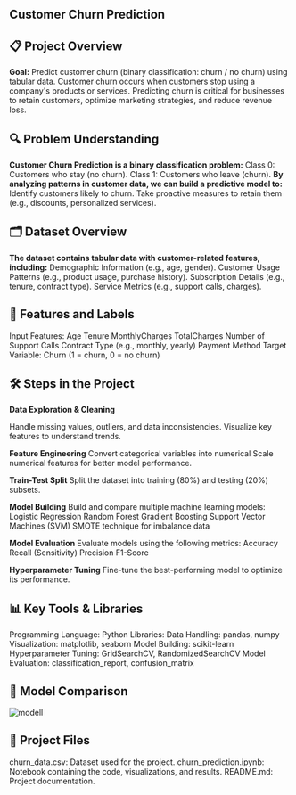 ## Customer Churn Prediction
## 📋 Project Overview
**Goal:** Predict customer churn (binary classification: churn / no churn) using tabular data.
Customer churn occurs when customers stop using a company's products or services. Predicting churn is critical for businesses to retain customers, optimize marketing strategies, and reduce revenue loss.
## 🔍 Problem Understanding
**Customer Churn Prediction is a binary classification problem:**
Class 0: Customers who stay (no churn).
Class 1: Customers who leave (churn).
**By analyzing patterns in customer data, we can build a predictive model to:**
Identify customers likely to churn.
Take proactive measures to retain them (e.g., discounts, personalized services).
## 🗂 Dataset Overview
**The dataset contains tabular data with customer-related features, including:**
Demographic Information (e.g., age, gender).
Customer Usage Patterns (e.g., product usage, purchase history).
Subscription Details (e.g., tenure, contract type).
Service Metrics (e.g., support calls, charges).
## 🔑 Features and Labels
Input Features:
Age
Tenure
MonthlyCharges
TotalCharges
Number of Support Calls
Contract Type (e.g., monthly, yearly)
Payment Method
Target Variable:
Churn (1 = churn, 0 = no churn)
## 🛠 Steps in the Project

**Data Exploration & Cleaning**

Handle missing values, outliers, and data inconsistencies.
Visualize key features to understand trends.

**Feature Engineering**
Convert categorical variables into numerical 
Scale numerical features for better model performance.

**Train-Test Split**
Split the dataset into training (80%) and testing (20%) subsets.

**Model Building**
Build and compare multiple machine learning models:
Logistic Regression
Random Forest
Gradient Boosting
Support Vector Machines (SVM)
SMOTE technique for imbalance data

**Model Evaluation**
Evaluate models using the following metrics:
Accuracy
Recall (Sensitivity)
Precision
F1-Score

**Hyperparameter Tuning**
Fine-tune the best-performing model to optimize its performance.

## 📊 Key Tools & Libraries
Programming Language: Python
Libraries:
Data Handling: pandas, numpy
Visualization: matplotlib, seaborn
Model Building: scikit-learn
Hyperparameter Tuning: GridSearchCV, RandomizedSearchCV
Model Evaluation: classification_report, confusion_matrix
## 🔎 Model Comparison
 ![modell](https://github.com/user-attachments/assets/9bc46e78-cd16-4123-9614-4f9fb047aa34)

## 📂 Project Files
churn_data.csv: Dataset used for the project.
churn_prediction.ipynb: Notebook containing the code, visualizations, and results.
README.md: Project documentation.
